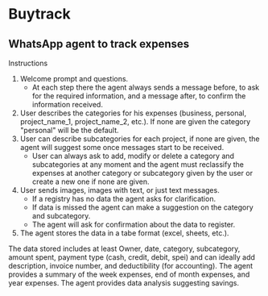 # Buytrack
## WhatsApp agent to track expenses

Instructions
1. Welcome prompt and questions.
    - At each step there the agent always sends a message before, to ask for the required information, and a message after, to confirm the information received.
1. User describes the categories for his expenses (business, personal, project_name_1, project_name_2, etc.). If none are given the category "personal" will be the default.
2. User can describe subcategories for each project, if none are given, the agent will suggest some once messages start to be received.
    - User can always ask to add, modify or delete a category and subcategories at any moment and the agent must reclassify the expenses at another category or subcategory given by the user or create a new one if none are given.
3. User sends images, images with text, or just text messages.
    - If a registry has no data the agent asks for clarification.
    - If data is missed the agent can make a suggestion on the category and subcategory.
    - The agent will ask for confirmation about the data to register.
4. The agent stores the data in a tabe format (excel, sheets, etc.).

The data stored includes at least Owner, date, category, subcategory, amount spent, payment type (cash, credit, debit, spei) and can ideally add description, invoice number, and deductibility (for accounting).
The agent provides a summary of the week expenses, end of month expenses, and year expenses.
The agent provides data analysis suggesting savings.
